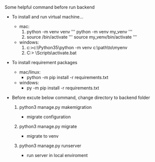Some helpful command before run backend 

- To install and run virtual machine...
    - mac:
        1. python -m venv venv
            ''' python -m venv my_venv '''
        2. source <venv>/bin/activate
            ''' source my_venv/bin/activate '''
    - windows:
        1. c:\>c:\Python35\python -m venv c:\path\to\myenv
        2. C:\> <venv>\Scripts\activate.bat


- To install requirement packages
    - mac/linux:
        - python -m pip install -r requirements.txt
    - windows:
        - py -m pip install -r requirements.txt


- Before excute below command, change directory to backend folder
    1. python3 manage.py makemigration
        - migrate configuration

    2. python3 manage.py migrate
        - migrate to venv

    3. python3 manage.py runserver
        - run server in local enviroment
